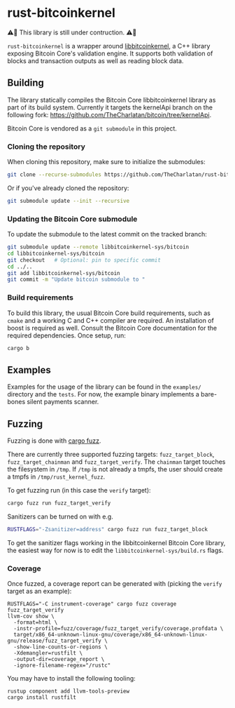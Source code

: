# rust-bitcoinkernel

:warning::construction: This library is still under contruction. :warning::construction:

`rust-bitcoinkernel` is a wrapper around
[libbitcoinkernel](https://github.com/bitcoin/bitcoin/issues/24303), a C++
library exposing Bitcoin Core's validation engine. It supports both validation
of blocks and transaction outputs as well as reading block data.

## Building

The library statically compiles the Bitcoin Core libbitcoinkernel library as
part of its build system. Currently it targets the kernelApi branch on the
following fork: https://github.com/TheCharlatan/bitcoin/tree/kernelApi.

Bitcoin Core is vendored as a `git submodule` in this project.

### Cloning the repository
When cloning this repository, make sure to initialize the submodules:
```bash
git clone --recurse-submodules https://github.com/TheCharlatan/rust-bitcoinkernel
```

Or if you've already cloned the repository:
```bash
git submodule update --init --recursive
```

### Updating the Bitcoin Core submodule
To update the submodule to the latest commit on the tracked branch:
```bash
git submodule update --remote libbitcoinkernel-sys/bitcoin
cd libbitcoinkernel-sys/bitcoin
git checkout   # Optional: pin to specific commit
cd ../..
git add libbitcoinkernel-sys/bitcoin
git commit -m "Update bitcoin submodule to "
```

### Build requirements
To build this library, the usual Bitcoin Core build requirements, such as
`cmake` and a working C and C++ compiler are required. An installation of boost
is required as well. Consult the Bitcoin Core documentation for the required
dependencies. Once setup, run:

```bash
cargo b
```

## Examples

Examples for the usage of the library can be found in the `examples/` directory
and the `tests`. For now, the example binary implements a bare-bones silent
payments scanner.

## Fuzzing

Fuzzing is done with [cargo fuzz](https://github.com/rust-fuzz/cargo-fuzz).

There are currently three supported fuzzing targets: `fuzz_target_block`,
`fuzz_target_chainman` and `fuzz_target_verify`. The `chainman` target touches
the filesystem in `/tmp`. If `/tmp` is not already a tmpfs, the user should
create a tmpfs in `/tmp/rust_kernel_fuzz`.

To get fuzzing run (in this case the `verify` target):

```bash
cargo fuzz run fuzz_target_verify
```

Sanitizers can be turned on with e.g.
```bash
RUSTFLAGS="-Zsanitizer=address" cargo fuzz run fuzz_target_block
```

To get the sanitizer flags working in the libbitcoinkernel Bitcoin Core
library, the easiest way for now is to edit the `libbitcoinkernel-sys/build.rs`
flags.

### Coverage

Once fuzzed, a coverage report can be generated with (picking the `verify`
target as an example):
```
RUSTFLAGS="-C instrument-coverage" cargo fuzz coverage fuzz_target_verify
llvm-cov show \
  -format=html \
  -instr-profile=fuzz/coverage/fuzz_target_verify/coverage.profdata \
  target/x86_64-unknown-linux-gnu/coverage/x86_64-unknown-linux-gnu/release/fuzz_target_verify \
  -show-line-counts-or-regions \
  -Xdemangler=rustfilt \
  -output-dir=coverage_report \
  -ignore-filename-regex="/rustc"
```

You may have to install the following tooling:
```
rustup component add llvm-tools-preview
cargo install rustfilt
```

